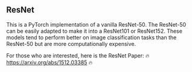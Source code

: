 ## ResNet

This is a PyTorch implementation of a vanilla ResNet-50. The ResNet-50 can be easily adapted to make it into a ResNet101 or ResNet152. These models tend to perform better on image classification tasks than the ResNet-50 but are more computationally expensive.

For those who are interested, here is the ResNet Paper: :fire: https://arxiv.org/abs/1512.03385 :fire:
